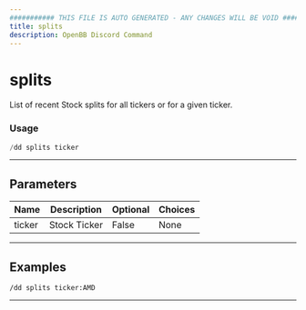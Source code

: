 ```yaml
---
########### THIS FILE IS AUTO GENERATED - ANY CHANGES WILL BE VOID ###########
title: splits
description: OpenBB Discord Command
---
```


# splits

List of recent Stock splits for all tickers or for a given ticker.

### Usage

```python wordwrap
/dd splits ticker
```

---

## Parameters

| Name | Description | Optional | Choices |
| ---- | ----------- | -------- | ------- |
| ticker | Stock Ticker | False | None |


---

## Examples

```
/dd splits ticker:AMD
```

---
